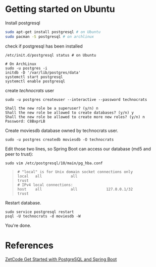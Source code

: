 # Getting started on Ubuntu

Install postgresql
```sh
sudo apt-get install postgresql # on Ubuntu
sudo pacman -S postgresql # on archlinux
```

check if postgresql has been installed
```
/etc/init.d/postgresql status # on Ubuntu

# On ArchLinux
sudo -u postgres -i
initdb -D '/var/lib/postgres/data'
systemctl start postgresql            
systemctl enable postgresql
```

create *technocrats* user
```
sudo -u postgres createuser --interactive --password technocrats

Shall the new role be a superuser? (y/n) n
Shall the new role be allowed to create databases? (y/n) y
Shall the new role be allowed to create more new roles? (y/n) n
Password: C8BxprLB
```

Create moviesdb database owned by technocrats user.

```
sudo -u postgres createdb moviesdb -O technocrats
```


Edit those two lines, so Spring Boot can access our database (md5 and peer to trust):
```
sudo vim /etc/postgresql/10/main/pg_hba.conf
```
> ```
> # "local" is for Unix domain socket connections only
> local   all             all                                     trust
> # IPv4 local connections:
> host    all             all             127.0.0.1/32            trust
> ```

Restart database.
```
sudo service postgresql restart
psql -U technocrats -d moviesdb -W
```

You're done.

# References

[ZetCode Get Started with PostgreSQL and Spring Boot](http://zetcode.com/springboot/postgresql/)